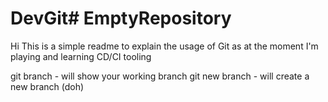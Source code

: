 # DevGit# EmptyRepository

Hi This is a simple readme to explain the usage of Git as at the moment I'm playing and learning CD/CI tooling

git branch - will show your working branch 
git new branch - will create a new branch (doh)


